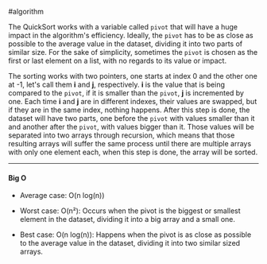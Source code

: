 #algorithm

The QuickSort works with a variable called `pivot` that will have a huge impact in the algorithm's efficiency. Ideally, the `pivot` has to be as close as possible to the average value in the dataset, dividing it into two parts of similar size. For the sake of simplicity, sometimes the `pivot` is chosen as the first or last element on a list, with no regards to its value or impact.

The sorting works with two pointers, one starts at index 0 and the other one at -1, let's call them **i** and **j**, respectively. **i** is the value that is being compared to the `pivot`, if it is smaller than the `pivot`, **j** is incremented by one. Each time **i** and **j** are in different indexes, their values are swapped, but if they are in the same index, nothing happens. After this step is done, the dataset will have two parts, one before the `pivot` with values smaller than it and another after the `pivot`, with values bigger than it. Those values will be separated into two arrays through recursion, which means that those resulting arrays will suffer the same process until there are multiple arrays with only one element each, when this step is done, the array will be sorted. 

--------------------

#### Big O

- Average case: O(n log(n))

- Worst case: O(n²): Occurs when the pivot is the biggest or smallest element in the dataset, dividing it into a big array and a small one.

- Best case: O(n log(n)): Happens when the pivot is as close as possible to the average value in the dataset, dividing it into two similar sized arrays.
